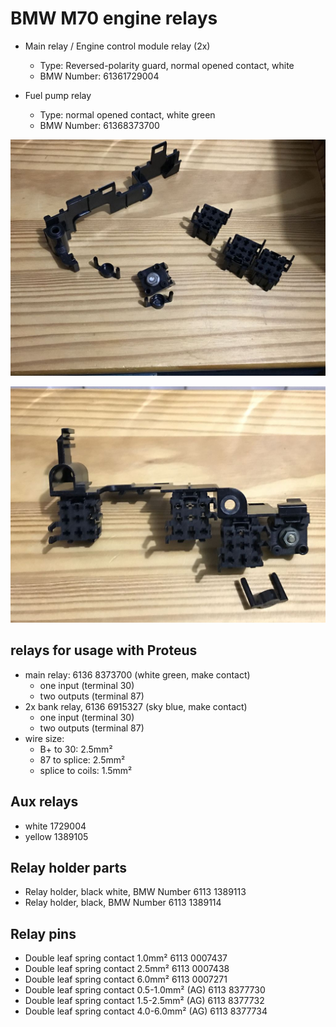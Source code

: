 # BMW M70 engine relays #

- Main relay / Engine control module relay (2x)
  - Type: Reversed-polarity guard, normal opened contact, white
  - BMW Number: 61361729004

- Fuel pump relay
  - Type: normal opened contact, white green
  - BMW Number: 61368373700

![alt text](./pictures/relay1.jpg "B+ connector and relay holders")

![alt text](./pictures/relay2.jpg "B+ connector and relay holders")

## relays for usage with Proteus ##

- main relay: 6136 8373700 (white green, make contact)
  - one input (terminal 30)
  - two outputs (terminal 87)
- 2x bank relay, 6136 6915327 (sky blue, make contact)
  - one input (terminal 30)
  - two outputs (terminal 87)
- wire size:
  - B+ to 30: 2.5mm²
  - 87 to splice: 2.5mm²
  - splice to coils: 1.5mm²

## Aux relays ##
- white 1729004
- yellow 1389105

## Relay holder parts ##

- Relay holder, black white, BMW Number 6113 1389113
- Relay holder, black, BMW Number 6113 1389114

## Relay pins ##

- Double leaf spring contact 1.0mm² 6113 0007437
- Double leaf spring contact 2.5mm² 6113 0007438
- Double leaf spring contact 6.0mm² 6113 0007271
- Double leaf spring contact 0.5-1.0mm² (AG) 6113 8377730
- Double leaf spring contact 1.5-2.5mm² (AG) 6113 8377732
- Double leaf spring contact 4.0-6.0mm² (AG) 6113 8377734

